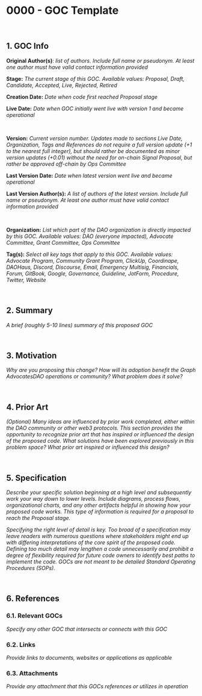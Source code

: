 # 0000 - GOC Template

<br>

## 1. GOC Info
**Original Author(s)**: *list of authors. Include full name or pseudonym. At least one author must have valid contact information provided*

**Stage:** *The current stage of this GOC. Available values: Proposal, Draft, Candidate, Accepted, Live, Rejected, Retired*

**Creation Date:** *Date when code first reached Proposal stage*

**Live Date:** *Date when GOC initially went live with version 1 and became operational*

<br>

**Version:** *Current version number. Updates made to sections Live Date, Organization, Tags and References do not require a full version update (+1 to the nearest full integer), but should rather be documented as minor version updates (+0.01) without the need for on-chain Signal Proposal, but rather be approved off-chain by Ops Committee*

**Last Version Date:** *Date when latest version went live and became operational*

**Last Version Author(s):** *A list of authors of the latest version. Include full name or pseudonym. At least one author must have valid contact information provided*

<br>

**Organization:** *List which part of the DAO organization is directly impacted by this GOC. Available values:  DAO (everyone impacted), Advocate Committee, Grant Committee, Ops Committee*

**Tag(s):** *Select all key tags that apply to this GOC. Available values: Advocate Program, Community Grant Program, ClickUp, Coordinape, DAOHaus, Discord, Discourse, Email, Emergency Multisig, Financials, Forum, GitBook, Google, Governance, Guideline, JotForm, Procedure, Twitter, Website*

<br>

## 2. Summary
*A brief (roughly 5-10 lines) summary of this proposed GOC*

<br>

## 3. Motivation
*Why are you proposing this change? How will its adoption benefit the Graph AdvocatesDAO operations or community? What problem does it solve?*

<br>

## 4. Prior Art
*(Optional) Many ideas are influenced by prior work completed, either within the DAO community or other web3 protocols. This section provides the opportunity to recognize prior art that has inspired or influenced the design of the proposed code. What solutions have been explored previously in this problem space? What prior art inspired or influenced this design?*

<br>

## 5. Specification
*Describe your specific solution beginning at a high level and subsequently work your way down to lower levels. Include diagrams, process flows, organizational charts, and any other artifacts helpful in showing how your proposed code works. This type of information is required for a proposal to reach the Proposal stage.*

*Specifying the right level of detail is key. Too broad of a specification may leave readers with numerous questions where stakeholders might end up with differing interpretations of the core spirit of the proposed code. Defining too much detail may lengthen a code unnecessarily and prohibit a degree of flexibility required for future code owners to identify best paths to implement the code. GOCs are not meant to be detailed Standard Operating Procedures (SOPs).*

<br>

## 6. References

### 6.1. Relevant GOCs
*Specify any other GOC that intersects or connects with this GOC*

### 6.2. Links
*Provide links to documents, websites or applications as applicable*

### 6.3. Attachments
*Provide any attachment that this GOCs references or utilizes in operation*
